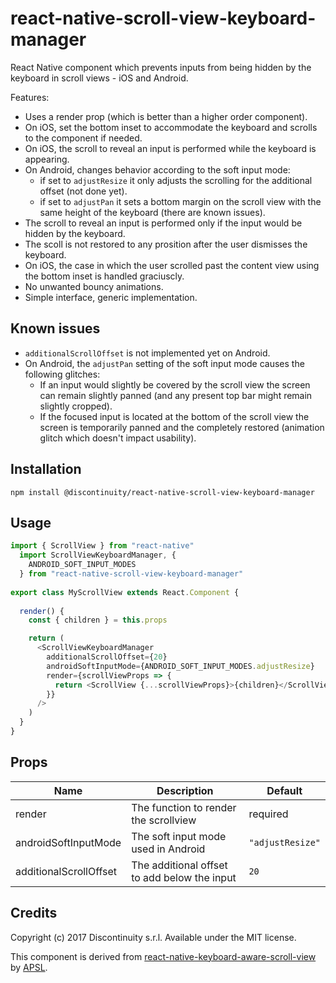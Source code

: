 # react-native-scroll-view-keyboard-manager

React Native component which prevents inputs from being hidden by the keyboard
in scroll views - iOS and Android.

Features:

* Uses a render prop (which is better than a higher order component).
* On iOS, set the bottom inset to accommodate the keyboard and scrolls to the component if needed.
* On iOS, the scroll to reveal an input is performed while the keyboard is appearing.
* On Android, changes behavior according to the soft input mode:
  * if set to `adjustResize` it only adjusts the scrolling for the additional offset (not done yet).
  * if set to `adjustPan` it sets a bottom margin on the scroll view with the same height of the keyboard (there are known issues).
* The scroll to reveal an input is performed only if the input would be hidden by the keyboard.
* The scoll is not restored to any prosition after the user dismisses the keyboard.
* On iOS, the case in which the user scrolled past the content view using the bottom inset is handled graciuscly.
* No unwanted bouncy animations.
* Simple interface, generic implementation.

## Known issues

* `additionalScrollOffset` is not implemented yet on Android.
* On Android, the `adjustPan` setting of the soft input mode causes the
  following glitches:
  * If an input would slightly be covered by the scroll view the screen can
    remain slightly panned (and any present top bar might remain slightly cropped).
  * If the focused input is located at the bottom of the scroll view the screen
    is temporarily panned and the completely restored (animation glitch which
    doesn't impact usability).

## Installation

```
npm install @discontinuity/react-native-scroll-view-keyboard-manager
```

## Usage

```js
import { ScrollView } from "react-native"
  import ScrollViewKeyboardManager, {
    ANDROID_SOFT_INPUT_MODES
  } from "react-native-scroll-view-keyboard-manager"
  
export class MyScrollView extends React.Component {
 
  render() {
    const { children } = this.props

    return (
      <ScrollViewKeyboardManager
        additionalScrollOffset={20}
        androidSoftInputMode={ANDROID_SOFT_INPUT_MODES.adjustResize}
        render={scrollViewProps => {
          return <ScrollView {...scrollViewProps}>{children}</ScrollView>
        }}
      />
    )
  }
}
```

## Props

| Name                   | Description                                  | Default          |
| ---------------------- | -------------------------------------------- | ---------------- |
| render                 | The function to render the scrollview        | required         |
| androidSoftInputMode   | The soft input mode used in Android          | `"adjustResize"` |
| additionalScrollOffset | The additional offset to add below the input | `20`             |

## Credits

Copyright (c) 2017 Discontinuity s.r.l.
Available under the MIT license.

This component is derived from [react-native-keyboard-aware-scroll-view](https://github.com/APSL/react-native-keyboard-aware-scroll-view#usage) by [APSL](https://github.com/apsl).
